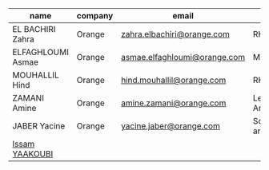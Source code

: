 
| name                                                                                                                                               | company | email                        | Role               |
| -------------------------------------------------------------------------------------------------------------------------------------------------- | ------- | ---------------------------- | ------------------ |
| EL BACHIRI Zahra                                                                                                                                   | Orange  | zahra.elbachiri@orange.com   | RH                 |
| ELFAGHLOUMI Asmae                                                                                                                                  | Orange  | asmae.elfaghloumi@orange.com | Manager            |
| MOUHALLIL Hind                                                                                                                                     | Orange  | hind.mouhallil@orange.com    | RH                 |
| ZAMANI Amine                                                                                                                                       | Orange  | amine.zamani@orange.com      | Lead Architect     |
| JABER Yacine                                                                                                                                       | Orange  | yacine.jaber@orange.com      | Software architect |
| [Issam YAAKOUBI](https://www.linkedin.com/sales/lead/ACwAAAxVFwYBw-RezMCNbZxRAR-d5AR2eM3Pa2k,NAME_SEARCH,3H-Y?_ntb=HZL2ySeXTd%2BrF7NFo24uOA%3D%3D) |         |                              |                    |

